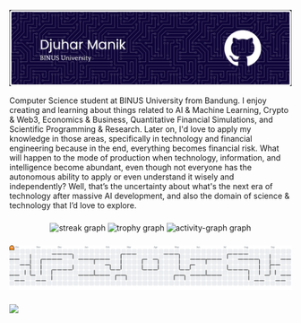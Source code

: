 ![Djuhar Manik](img/djrmanik-header2.jpg)

<p align="left">Computer Science student at BINUS University from Bandung. I enjoy creating and learning about things related to AI & Machine Learning, Crypto & Web3, Economics & Business, Quantitative Financial Simulations, and Scientific Programming & Research. Later on, I'd love to apply my knowledge in those areas, specifically in technology and financial engineering because in the end, everything becomes financial risk. What will happen to the mode of production when technology, information, and intelligence become abundant, even though not everyone has the autonomous ability to apply or even understand it wisely and independently? Well, that’s the uncertainty about what's the next era of technology after massive AI development, and also the domain of science & technology that I’d love to explore.</p>

###

<div align="center">
  <img src="https://streak-stats.demolab.com?user=djrmanik&locale=en&mode=daily&theme=nightowl&hide_border=false&border_radius=5&order=3" height="150" alt="streak graph"  />
  <img src="https://github-profile-trophy.vercel.app?username=djrmanik&theme=nord&column=-1&row=1&margin-w=9&margin-h=9&no-bg=false&no-frame=false&order=4" height="150" alt="trophy graph"  />
  <img src="https://github-readme-activity-graph.vercel.app/graph?username=djrmanik&radius=12&theme=nightowl&area=true&order=5&custom_title=Activity&hide_border=false&hide_title=true" height="300" alt="activity-graph graph"  />
</div>

###

<picture>
  <source media="(prefers-color-scheme: dark)" srcset="https://raw.githubusercontent.com/djrmanik/djrmanik/output/pacman-contribution-graph-dark.svg">
  <source media="(prefers-color-scheme: light)" srcset="https://raw.githubusercontent.com/djrmanik/djrmanik/output/pacman-contribution-graph.svg">
  <img alt="pacman contribution graph" src="https://raw.githubusercontent.com/djrmanik/djrmanik/output/pacman-contribution-graph.svg">
</picture>

###

<img align="left" src="https://visitor-badge.laobi.icu/badge?page_id=djrmanik.djrmanik&left_color=royalblue&right_color=mediumpurple"  />

###